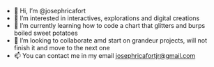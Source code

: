 - 👋 Hi, I’m @josephricafort
- 👀 I’m interested in interactives, explorations and digital creations
- 🌱 I’m currently learning how to code a chart that glitters and burps boiled sweet potatoes
- 💞️ I’m looking to collaborate amd start on grandeur projects, will not finish it and move to the next one
- 📫 You can contact me in my email josephricafortjr@gmail.com

<!---
josephricafort/josephricafort is a ✨ special ✨ repository because its `README.md` (this file) appears on your GitHub profile.
You can click the Preview link to take a look at your changes.
--->
